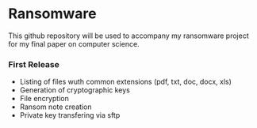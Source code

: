 # Ransomware

This github repository will be used to accompany my ransomware project for my final paper on computer science.

### First Release

- Listing of files wuth common extensions (pdf, txt, doc, docx, xls)
- Generation of cryptographic keys
- File encryption
- Ransom note creation
- Private key transfering via sftp
